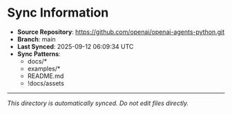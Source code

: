 # Sync Information

- **Source Repository**: https://github.com/openai/openai-agents-python.git
- **Branch**: main
- **Last Synced**: 2025-09-12 06:09:34 UTC
- **Sync Patterns**:
  - docs/*
  - examples/*
  - README.md
  - !docs/assets

---
*This directory is automatically synced. Do not edit files directly.*
